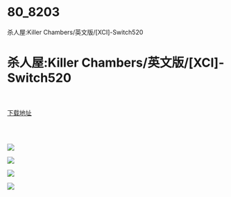 # 80_8203
杀人屋:Killer Chambers/英文版/[XCI]-Switch520
# 杀人屋:Killer Chambers/英文版/[XCI]-Switch520
 <br/></br>
[下载地址](https://www.switch520.cc/article/8203 "下载地址")
<br/></br>

<p>&nbsp;</p>
<p><img src="https://www.switch520.cc/muke_img/upload_art_editor_20201225-1_33c2856f879a5e9893ba49a34c80d419.jpg"></p>
<p><img src="https://www.switch520.cc/muke_img/upload_art_editor_20201225-1_6c2a707503316236806b7e6b300ec3da.jpg"></p>
<p><img src="https://www.switch520.cc/muke_img/upload_art_editor_20201225-1_7bd35f05172bbb818903013190ac2cad.jpg"></p>
<p><img src="https://www.switch520.cc/muke_img/upload_art_editor_20201225-1_ee761bb47290e25159cc0193530d0231.jpg"></p>
<p><strong>&nbsp;</strong></p>
